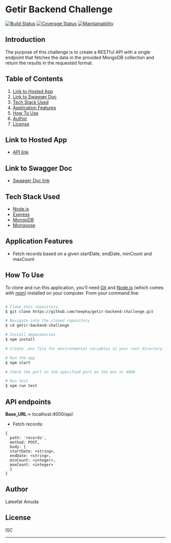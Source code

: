 # Getir Backend Challenge
[![Build Status](https://travis-ci.com/teepha/getir-backend-challenge.svg?branch=development)](https://travis-ci.com/teepha/getir-backend-challenge)
[![Coverage Status](https://coveralls.io/repos/github/teepha/getir-backend-challenge/badge.svg?branch=development)](https://coveralls.io/github/teepha/getir-backend-challenge?branch=development)
[![Maintainability](https://api.codeclimate.com/v1/badges/79e86b0d10aad37bbd69/maintainability)](https://codeclimate.com/github/teepha/getir-backend-challenge/maintainability)

## Introduction

The purpose of this challenge is to create a RESTful API with a single endpoint that fetches the data in the provided MongoDB collection and return the results in the requested format.

## Table of Contents

1. <a href="#link-to-hosted-app">Link to Hosted App</a>
2. <a href="#link-to-swagger-doc">Link to Swagger Doc</a>
3. <a href="#tech-stack-used">Tech Stack Used</a>
4. <a href="#application-features">Application Features</a>
5. <a href="#how-to-use">How To Use</a>
6. <a href="#author">Author</a>
7. <a href="#license">License</a>

## Link to Hosted App

- [API link](#)

## Link to Swagger Doc

- [Swaager Doc link](#)

## Tech Stack Used

- [Node.js](https://nodejs.org/)
- [Express](https://expressjs.com/)
- [MongoDB](https://www.mongodb.com/)
- [Mongoose](https://mongoosejs.com/)

## Application Features

- Fetch records based on a given startDate, endDate, minCount and maxCount

## How To Use

To clone and run this application, you'll need [Git](https://git-scm.com) and [Node.js](https://nodejs.org/en/download/) (which comes with [npm](http://npmjs.com)) installed on your computer. From your command line:

```bash

# Clone this repository
$ git clone https://github.com/teepha/getir-backend-challenge.git

# Navigate into the cloned repository
$ cd getir-backend-challenge

# Install dependencies
$ npm install

# Create .env file for environmental variables in your root directory like the sample.env file and provide the keys

# Run the app
$ npm start

# Check the port on the specified port on the env or 4000

# Run test
$ npm run test
```

## API endpoints

**Base_URL**-> localhost:4000/api/

  - Fetch records:
    
  ```
  {
    path: 'records',
    method: POST,
    body: {
    startDate: <string>,
    endDate: <string>,
    minCount: <integer>,
    maxCount: <integer>
    }
  } 
  ```
 

## Author

Lateefat Amuda

## License

ISC

---

